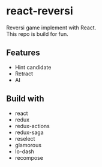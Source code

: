 react-reversi
=============

Reversi game implement with React.  
This repo is build for fun.

## Features ##

- Hint candidate
- Retract
- AI

## Build with ##

- react
- redux
- redux-actions
- redux-saga
- reselect
- glamorous
- lo-dash
- recompose
